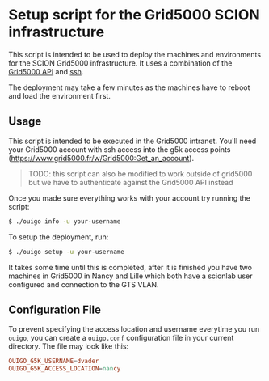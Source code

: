 # Setup script for the Grid5000 SCION infrastructure

This script is intended to be used to deploy the machines and environments for the SCION Grid5000 infrastructure.
It uses a combination of the [Grid5000 API](https://api.grid5000.fr/doc/3.0/) and [ssh](https://man.openbsd.org/ssh.1).

The deployment may take a few minutes as the machines have to reboot and load the environment first.

## Usage

This script is intended to be executed in the Grid5000 intranet. You'll need your Grid5000 account with ssh access into the g5k access points
(https://www.grid5000.fr/w/Grid5000:Get_an_account).

> TODO: this script can also be modified to work outside of grid5000 but we have to authenticate against the Grid5000 API instead

Once you made sure everything works with your account try running the script:
```bash
$ ./ouigo info -u your-username
```

To setup the deployment, run:

```bash
$ ./ouigo setup -u your-username
```

It takes some time until this is completed, after it is finished you have two machines in Grid5000 in Nancy and Lille which both have a scionlab user
configured and connection to the GTS VLAN.

## Configuration File

To prevent specifying the access location and username everytime you run `ouigo`, you can create a `ouigo.conf` configuration file in your current directory. The file may look like this:

```conf
OUIGO_G5K_USERNAME=dvader
OUIGO_G5K_ACCESS_LOCATION=nancy
```

